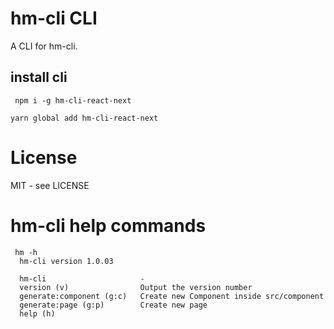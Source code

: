 # hm-cli CLI

A CLI for hm-cli.

## install cli 


```shell
 npm i -g hm-cli-react-next
```
```shell
yarn global add hm-cli-react-next
```
# License

MIT - see LICENSE

# hm-cli help commands

```shell
 hm -h
  hm-cli version 1.0.03

  hm-cli                     -                                         
  version (v)                Output the version number                 
  generate:component (g:c)   Create new Component inside src/component 
  generate:page (g:p)        Create new page                           
  help (h)  
```
